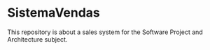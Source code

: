 # SistemaVendas
This repository is about a sales system for the Software Project and Architecture subject.
